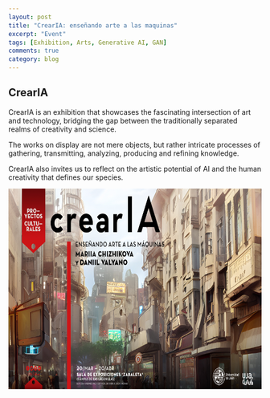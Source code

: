 ```yaml
---
layout: post
title: "CrearIA: enseñando arte a las maquinas"
excerpt: "Event"
tags: [Exhibition, Arts, Generative AI, GAN]
comments: true
category: blog
---
```


## CrearIA
CrearIA is an exhibition that showcases the fascinating intersection of art and technology, bridging the gap between the traditionally separated realms of creativity and science.

The works on display are not mere objects, but rather intricate processes of gathering, transmitting, analyzing, producing and refining knowledge.

CrearIA also invites us to reflect on the artistic potential of AI and the human creativity that defines our species.


<img src="https://github.com/bj0rndan/bj0rndan.github.io/blob/11dc2a381f39d1f3c7a2da2cdcb93aede92705f1/images/crearia1.jpg"
height="400">
